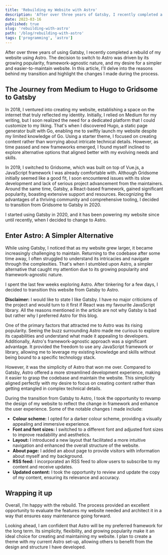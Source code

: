 ```yaml
---
title: 'Rebuilding my Website with Astro'
description: 'After over three years of Gatsby, I recently completed a rebuild of this site with Astro.'
date: 2023-03-16
published: true
slug: 'rebuilding-with-astro'
path: '/blog/rebuilding-with-astro'
tags: ['programming', 'astro']
---
```


After over three years of using Gatsby, I recently completed a rebuild of my website using Astro. The decision to switch to Astro was driven by its growing popularity, framework-agnostic nature, and my desire for a simpler and easier-to-maintain website. In this article, I'll delve into the reasons behind my transition and highlight the changes I made during the process.

## The Journey from Medium to Hugo to Gridsome to Gatsby

In 2018, I ventured into creating my website, establishing a space on the internet that truly reflected my identity. Initially, I relied on Medium for my writing, but I soon realized the need for a dedicated platform that I could customize to my liking. That's when I discovered Hugo, a static page generator built with Go, enabling me to swiftly launch my website despite my limited knowledge of Go. Using a starter theme, I focused on creating content rather than worrying about intricate technical details. However, as time passed and new frameworks emerged, I found myself inclined to explore alternative options that aligned better with my evolving needs and skills.

In 2019, I switched to Gridsome, which was built on top of Vue.js, a JavaScript framework I was already comfortable with. Although Gridsome initially seemed like a good fit, I soon encountered issues with its slow development and lack of serious project advancement from the maintainers. Around the same time, Gatsby, a React-based framework, gained significant popularity, boasting extensive support and resources. Recognizing the advantages of a thriving community and comprehensive tooling, I decided to transition from Gridsome to Gatsby in 2020.

I started using Gatsby in 2020, and it has been powering my website since until recently, when I decided to change to Astro.

## Enter Astro: A Simpler Alternative

While using Gatsby, I noticed that as my website grew larger, it became increasingly challenging to maintain. Returning to the codebase after some time away, I often struggled to understand its intricacies and navigate through the complexities. That's when I stumbled upon Astro, a simpler alternative that caught my attention due to its growing popularity and framework-agnostic nature.

I spent the last few weeks exploring Astro. After tinkering for a few days, I decided to transition this website from Gatsby to Astro.

**Disclaimer:** I would like to state I like Gatsby. I have no major criticisms of the project and would turn to it first if React was my favourite JavaScript library. All the reasons mentioned in the article are not why Gatsby is bad but rather why I preferred Astro for this blog.

One of the primary factors that attracted me to Astro was its rising popularity. Seeing the buzz surrounding Astro made me curious to explore its capabilities and understand what made it appealing to developers. Additionally, Astro's framework-agnostic approach was a significant advantage. It provided the freedom to use any JavaScript framework or library, allowing me to leverage my existing knowledge and skills without being bound to a specific technology stack.

However, it was the simplicity of Astro that won me over. Compared to Gatsby, Astro offered a more streamlined development experience, making it easier to grasp the codebase and maintain the website. This simplicity aligned perfectly with my desire to focus on creating content rather than getting entangled in complex technical details.

During the transition from Gatsby to Astro, I took the opportunity to revamp the design of my website to reflect the change in framework and enhance the user experience. Some of the notable changes I made include:

- **Colour scheme:** I opted for a darker colour scheme, providing a visually appealing and immersive experience.
- **Font and font sizes:** I switched to a different font and adjusted font sizes to improve readability and aesthetics.
- **Layout:** I introduced a new layout that facilitated a more intuitive navigation and enhanced the overall structure of the website.
- **About page:** I added an about page to provide visitors with information about myself and my background.
- **RSS feed:** I incorporated an RSS feed to allow users to subscribe to my content and receive updates.
- **Updated content:** I took the opportunity to review and update the copy of my content, ensuring its relevance and accuracy.

## Wrapping it up

Overall, I’m happy with the rebuild. The process provided an excellent opportunity to evaluate the features my website needed and architect it in a way that ensures easy maintenance going forward.

Looking ahead, I am confident that Astro will be my preferred framework for the long term. Its simplicity, flexibility, and growing popularity make it an ideal choice for creating and maintaining my website. I plan to create a theme with my current Astro set-up, allowing others to benefit from the design and structure I have developed.
